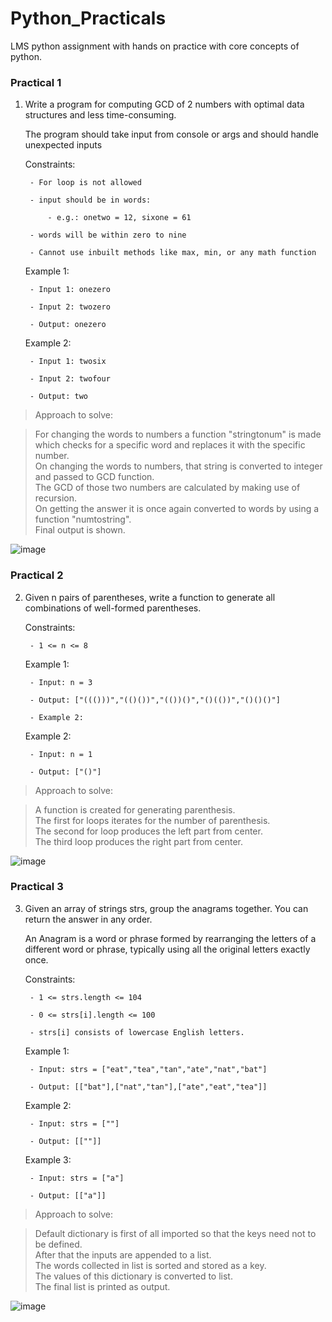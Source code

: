 # Python_Practicals
LMS python assignment with hands on practice with core concepts of python.

### Practical 1

1. Write a program for computing GCD of 2 numbers with optimal data structures and less time-consuming.

    The program should take input from console or args and should handle unexpected inputs    

    Constraints:

        - For loop is not allowed

        - input should be in words:

            - e.g.: onetwo = 12, sixone = 61

        - words will be within zero to nine

        - Cannot use inbuilt methods like max, min, or any math function    

    Example 1:

        - Input 1: onezero

        - Input 2: twozero

        - Output: onezero

    Example 2:

        - Input 1: twosix

        - Input 2: twofour

        - Output: two
        
> Approach to solve:  

> For changing the words to numbers a function "stringtonum" is made which checks for a specific word and replaces it with the specific number.  
> On changing the words to numbers, that string is converted to integer and passed to GCD function.  
> The GCD of those two numbers are calculated by making use of recursion.  
> On getting the answer it is once again converted to words by using a function "numtostring".  
> Final output is shown.  

![image](https://user-images.githubusercontent.com/125239162/227108433-24c8f1b7-1523-4208-ad04-43e60242e645.png)

### Practical 2  

2. Given n pairs of parentheses, write a function to generate all combinations of well-formed parentheses.

    Constraints:

        - 1 <= n <= 8

    Example 1:

        - Input: n = 3

        - Output: ["((()))","(()())","(())()","()(())","()()()"]

        - Example 2:

    Example 2:

        - Input: n = 1

        - Output: ["()"] 

> Approach to solve:  

> A function is created for generating parenthesis.  
> The first for loops iterates for the number of parenthesis.  
> The second for loop produces the left part from center.  
> The third loop produces the right part from center.  

![image](https://user-images.githubusercontent.com/125239162/227128584-67789751-e257-4fc2-8ec4-2a74d58b8a03.png)

### Practical 3  

3. Given an array of strings strs, group the anagrams together. You can return the answer in any order.

    An Anagram is a word or phrase formed by rearranging the letters of a different word or phrase, typically using all the original letters exactly once.

    Constraints:

        - 1 <= strs.length <= 104

        - 0 <= strs[i].length <= 100

        - strs[i] consists of lowercase English letters.

    Example 1:

        - Input: strs = ["eat","tea","tan","ate","nat","bat"]

        - Output: [["bat"],["nat","tan"],["ate","eat","tea"]]

    Example 2:

        - Input: strs = [""]

        - Output: [[""]]

    Example 3:

        - Input: strs = ["a"]

        - Output: [["a"]]

> Approach to solve:  

> Default dictionary is first of all imported so that the keys need not to be defined.  
> After that the inputs are appended to a list.  
> The words collected in list is sorted and stored as a key.  
> The values of this dictionary is converted to list.  
> The final list is printed as output.  



![image](https://user-images.githubusercontent.com/125239162/227140282-477bf877-c0ca-40be-90d8-26cc7bd198c4.png)

